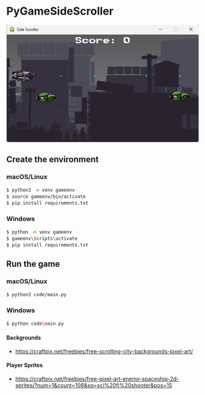 # PyGameSideScroller

![alt text](image.png)

## Create the environment

### macOS/Linux

```sh
$ python3 -m venv gameenv
$ source gameenv/bin/activate
$ pip install requirements.txt
```

### Windows

```sh
$ python -m venv gameenv
$ gameenv\Scripts\activate
$ pip install requirements.txt
```

## Run the game

### macOS/Linux

```sh
$ python3 code/main.py
```

### Windows

```sh
$ python code\main.py
```

#### Backgrounds

- https://craftpix.net/freebies/free-scrolling-city-backgrounds-pixel-art/

#### Player Sprites

- https://craftpix.net/freebies/free-pixel-art-enemy-spaceship-2d-sprites/?num=1&count=108&sq=sci%20fi%20shooter&pos=15
